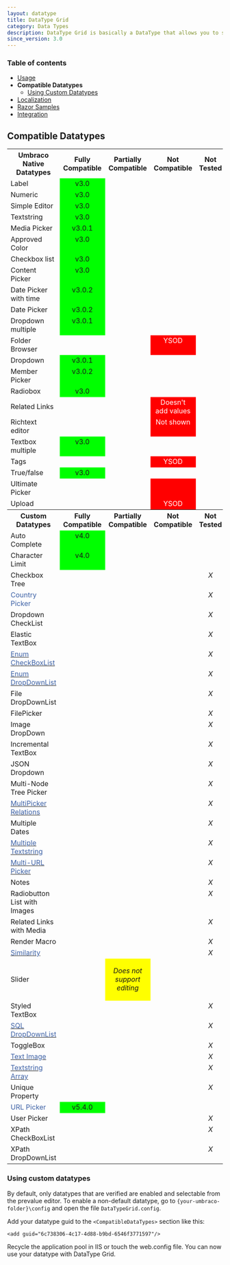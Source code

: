 ```yaml
---
layout: datatype
title: DataType Grid
category: Data Types
description: DataType Grid is basically a DataType that allows you to store DataTypes in a grid-like fashion. Think Excel, but with other Datatypes instead of textboxes.
since_version: 3.0
---
```


### Table of contents ###
* [Usage](../)     
* **Compatible Datatypes**    
    - [Using Custom Datatypes](#using_custom_datatypes)    
* [Localization](../localization)
* [Razor Samples](../razor-samples)
* [Integration](../integration)
    
    
## Compatible Datatypes ##
<table border="0">
  <tbody>
    <tr>
            <th>Umbraco Native Datatypes </th>
            <th>Fully Compatible </th>
            <th>Partially Compatible </th>
            <th>Not Compatible </th>
            <th>Not Tested </th>
        </tr>
        <tr>
            <td>Label</td>
            <td style="background-color: #00ff00;" align="center" valign="top">v3.0</td>
            <td align="center" valign="top"> </td>
            <td align="center" valign="top"> </td>
            <td align="center" valign="top">
                <em> </em>
            </td>
        </tr>
        <tr>
            <td>Numeric</td>
            <td style="background-color: #00ff00;" align="center" valign="top">v3.0</td>
            <td align="center" valign="top"> </td>
            <td align="center" valign="top"> </td>
            <td align="center" valign="top">
                <em> </em>
            </td>
        </tr>
        <tr>
            <td>Simple Editor</td>
            <td style="background-color: #00ff00;" align="center" valign="top">v3.0</td>
            <td align="center" valign="top"> </td>
            <td align="center" valign="top"> </td>
            <td align="center" valign="top">
                <em> </em>
            </td>
        </tr>
        <tr>
            <td>Textstring</td>
            <td style="background-color: #00ff00;" align="center" valign="top">v3.0</td>
            <td align="center" valign="top"> </td>
            <td align="center" valign="top"> </td>
            <td align="center" valign="top">
                <em> </em>
            </td>
        </tr>
        <tr>
            <td>Media Picker</td>
            <td style="background-color: #00ff00;" align="center" valign="top">v3.0.1</td>
            <td align="center" valign="top">
                <p> </p>
            </td>
            <td align="center" valign="top"> </td>
            <td align="center" valign="top">
                <em> </em>
            </td>
        </tr>
        <tr>
            <td>Approved Color</td>
            <td style="background-color: #00ff00;" align="center" valign="top">v3.0</td>
            <td align="center" valign="top"> </td>
            <td align="center" valign="top"> </td>
            <td align="center" valign="top">
                <em> </em>
            </td>
        </tr>
        <tr>
            <td>Checkbox list</td>
            <td style="background-color: #00ff00;" align="center" valign="top">v3.0</td>
            <td align="center" valign="top"> </td>
            <td align="center" valign="top"> </td>
            <td align="center" valign="top">
                <em> </em>
            </td>
        </tr>
        <tr>
            <td>Content Picker</td>
            <td style="background-color: #00ff00;" align="center" valign="top">v3.0</td>
            <td align="center" valign="top"> </td>
            <td align="center" valign="top"> </td>
            <td align="center" valign="top">
                <em> </em>
            </td>
        </tr>
        <tr>
            <td>Date Picker with time</td>
            <td style="background-color: #00ff00;" align="center" valign="top">v3.0.2</td>
            <td align="center" valign="top">
                <em> </em>
            </td>
            <td align="center" valign="top">
                <em> </em>
            </td>
        </tr>
        <tr>
            <td>Date Picker</td>
            <td style="background-color: #00ff00;" align="center" valign="top">v3.0.2</td>
            <td align="center" valign="top">
                <em> </em>
            </td>
            <td align="center" valign="top">
                <em> </em>
            </td>
            <td align="center" valign="top">
                <em> </em>
            </td>
        </tr>
        <tr>
            <td>Dropdown multiple</td>
            <td style="background-color: #00ff00;" align="center" valign="top">v3.0.1</td>
            <td align="center" valign="top"> </td>
            <td align="center" valign="top"> </td>
            <td align="center" valign="top">
                <em> </em>
            </td>
        </tr>
        <tr>
            <td>Folder Browser</td>
            <td align="center" valign="top"> </td>
            <td align="center" valign="top"> </td>
            <td style="background-color: #ff0000;" align="center" valign="top">
                <span style="color: #ffffff;">YSOD</span>
            </td>
            <td align="center" valign="top">
                <em> </em>
            </td>
        </tr>
        <tr>
            <td>Dropdown</td>
            <td style="background-color: #00ff00;" align="center" valign="top">v3.0.1</td>
            <td align="center" valign="top"> </td>
            <td align="center" valign="top"> </td>
            <td align="center" valign="top">
                <em> </em>
            </td>
        </tr>
        <tr>
            <td>Member Picker</td>
            <td style="background-color: #00ff00;" align="center" valign="top">v3.0.2</td>
            <td align="center" valign="top">
                <em> </em>
            </td>
            <td align="center" valign="top">
                <em> </em>
            </td>
        </tr>
        <tr>
            <td>Radiobox</td>
            <td style="background-color: #00ff00;" align="center" valign="top">v3.0</td>
            <td align="center" valign="top"> </td>
            <td align="center" valign="top"> </td>
            <td align="center" valign="top">
                <em> </em>
            </td>
        </tr>
        <tr>
            <td>Related Links</td>
            <td align="center" valign="top"> </td>
            <td align="center" valign="top"> </td>
            <td style="background-color: #ff0000;" align="center" valign="top">
                <span style="color: #ffffff;">Doesn't add values</span>
            </td>
            <td align="center" valign="top">
                <em> </em>
            </td>
        </tr>
        <tr>
            <td>Richtext editor</td>
            <td align="center" valign="top"> </td>
            <td align="center" valign="top"> </td>
            <td style="background-color: #ff0000;" align="center" valign="top">
                <span style="color: #ffffff;">Not shown</span>
            </td>
            <td align="center" valign="top">
                <em> </em>
            </td>
        </tr>
        <tr>
            <td>Textbox multiple</td>
            <td style="background-color: #00ff00;" align="center" valign="top">v3.0</td>
            <td align="center" valign="top"> </td>
            <td align="center" valign="top"> </td>
            <td align="center" valign="top">
                <em> </em>
            </td>
        </tr>
        <tr>
            <td>Tags</td>
            <td align="center" valign="top"> </td>
            <td align="center" valign="top"> </td>
            <td style="background-color: #ff0000;" align="center" valign="top">
                <span style="color: #ffffff;">
                    <span style="color: #ffffff;">YSOD</span>
                </span>
            </td>
            <td align="center" valign="top">
                <em> </em>
            </td>
        </tr>
        <tr>
            <td>True/false</td>
            <td style="background-color: #00ff00;" align="center" valign="top">v3.0</td>
            <td align="center" valign="top"> </td>
            <td align="center" valign="top"> </td>
            <td align="center" valign="top">
                <em> </em>
            </td>
        </tr>
        <tr>
            <td>Ultimate Picker</td>
            <td align="center" valign="top"> </td>
            <td align="center" valign="top"> </td>
            <td style="background-color: #ff0000;" align="center" valign="top"> </td>
            <td align="center" valign="top">
                <em> </em>
            </td>
        </tr>
        <tr>
            <td>Upload</td>
            <td align="center" valign="top"> </td>
            <td align="center" valign="top"> </td>
            <td style="background-color: #ff0000;" align="center" valign="top">
                <span style="color: #ffffff;">YSOD</span>
            </td>
            <td align="center" valign="top">
                <em> </em>
            </td>
        </tr>
        <tr>
            <th>Custom Datatypes </th>
            <th>Fully Compatible </th>
            <th>Partially Compatible </th>
            <th>Not Compatible </th>
            <th>Not Tested </th>
        </tr>
        <tr>
            <td>Auto Complete</td>
            <td style="background-color: #00ff00;" align="center" valign="top">v4.0</td>
            <td align="center" valign="top"> </td>
            <td align="center" valign="top"> </td>
            <td align="center" valign="top">
                <em> </em>
            </td>
        </tr>
        <tr>
            <td>Character Limit</td>
            <td style="background-color: #00ff00;" align="center" valign="top">v4.0</td>
            <td align="center" valign="top"> </td>
            <td align="center" valign="top"> </td>
            <td align="center" valign="top">
                <em> </em>
            </td>
        </tr>
        <tr>
            <td>Checkbox Tree</td>
            <td align="center" valign="top"> </td>
            <td align="center" valign="top"> </td>
            <td align="center" valign="top"> </td>
            <td align="center" valign="top">
                <em>X</em>
            </td>
        </tr>
        <tr>
            <td>
                <span style="color: #000000;">
                    <span style="color: #3e62a6;">Country Picker</span>
                </span>
            </td>
            <td align="center" valign="top"> </td>
            <td align="center" valign="top"> </td>
            <td align="center" valign="top"> </td>
            <td align="center" valign="top">
                <em>X</em>
            </td>
        </tr>
        <tr>
            <td>Dropdown CheckList</td>
            <td align="center" valign="top"> </td>
            <td align="center" valign="top"> </td>
            <td align="center" valign="top"> </td>
            <td align="center" valign="top">
                <em>X</em>
            </td>
        </tr>
        <tr>
            <td>Elastic TextBox</td>
            <td align="center" valign="top"> </td>
            <td align="center" valign="top"> </td>
            <td align="center" valign="top"> </td>
            <td align="center" valign="top">
                <em>X</em>
            </td>
        </tr>
        <tr>
            <td>
                <a href="http://ucomponents.codeplex.com/wikipage?title=Enum CheckBoxList">
                    <span style="color: #3e62a6;">Enum CheckBoxList</span>
                </a>
            </td>
            <td align="center" valign="top"> </td>
            <td align="center" valign="top"> </td>
            <td align="center" valign="top"> </td>
            <td align="center" valign="top">
                <em>X</em>
            </td>
        </tr>
        <tr>
            <td>
                <a href="http://ucomponents.codeplex.com/wikipage?title=Enum DropDownList">
                    <span style="color: #3e62a6;">Enum DropDownList </span>
                </a>
            </td>
            <td align="center" valign="top"> </td>
            <td align="center" valign="top"> </td>
            <td align="center" valign="top"> </td>
            <td align="center" valign="top">
                <em>X</em>
            </td>
        </tr>
        <tr>
            <td>File DropDownList</td>
            <td align="center" valign="top"> </td>
            <td align="center" valign="top"> </td>
            <td align="center" valign="top"> </td>
            <td align="center" valign="top">
                <em>X</em>
            </td>
        </tr>
        <tr>
            <td>FilePicker</td>
            <td align="center" valign="top"> </td>
            <td align="center" valign="top"> </td>
            <td align="center" valign="top"> </td>
            <td align="center" valign="top">
                <em>X</em>
            </td>
        </tr>
        <tr>
            <td>Image DropDown</td>
            <td align="center" valign="top"> </td>
            <td align="center" valign="top"> </td>
            <td align="center" valign="top"> </td>
            <td align="center" valign="top">
                <em>X</em>
            </td>
        </tr>
        <tr>
            <td>Incremental TextBox</td>
            <td align="center" valign="top"> </td>
            <td align="center" valign="top"> </td>
            <td align="center" valign="top"> </td>
            <td align="center" valign="top">
                <em>X</em>
            </td>
        </tr>
        <tr>
            <td>JSON Dropdown</td>
            <td align="center" valign="top"> </td>
            <td align="center" valign="top"> </td>
            <td align="center" valign="top"> </td>
            <td align="center" valign="top">
                <em>X</em>
            </td>
        </tr>
        <tr>
            <td>Multi-Node Tree Picker</td>
            <td align="center" valign="top"> </td>
            <td align="center" valign="top"> </td>
            <td align="center" valign="top"> </td>
            <td align="center" valign="top">
                <em>X</em>
            </td>
        </tr>
        <tr>
            <td>
                <a href="http://ucomponents.codeplex.com/wikipage?title=MultiPickerRelations&amp;referringTitle=DataTypes">
                    <span style="color: #3e62a6;">MultiPicker Relations</span>
                </a>
            </td>
            <td align="center" valign="top"> </td>
            <td align="center" valign="top"> </td>
            <td align="center" valign="top"> </td>
            <td align="center" valign="top">
                <em>X</em>
            </td>
        </tr>
        <tr>
            <td>Multiple Dates</td>
            <td align="center" valign="top"> </td>
            <td align="center" valign="top"> </td>
            <td align="center" valign="top"> </td>
            <td align="center" valign="top">
                <em>X</em>
            </td>
        </tr>
        <tr>
            <td>
                <a href="http://ucomponents.codeplex.com/wikipage?title=MultipleTextstring&amp;referringTitle=Documentation">
                    <span style="color: #3e62a6;">Multiple Textstring</span>
                </a>
            </td>
            <td align="center" valign="top"> </td>
            <td align="center" valign="top"> </td>
            <td align="center" valign="top"> </td>
            <td align="center" valign="top">
                <em>X</em>
            </td>
        </tr>
        <tr>
            <td>
                <a href="http://ucomponents.codeplex.com/wikipage?title=MultiUrlPicker&amp;referringTitle=Documentation">
                    <span style="color: #3e62a6;">Multi-URL Picker</span>
                </a>
            </td>
            <td align="center" valign="top"> </td>
            <td align="center" valign="top"> </td>
            <td align="center" valign="top"> </td>
            <td align="center" valign="top">
                <em>X</em>
            </td>
        </tr>
        <tr>
            <td>Notes</td>
            <td align="center" valign="top"> </td>
            <td align="center" valign="top"> </td>
            <td align="center" valign="top"> </td>
            <td align="center" valign="top">
                <em>X</em>
            </td>
        </tr>
        <tr>
            <td>Radiobutton List with Images</td>
            <td align="center" valign="top"> </td>
            <td align="center" valign="top"> </td>
            <td align="center" valign="top"> </td>
            <td align="center" valign="top">
                <em>X</em>
            </td>
        </tr>
        <tr>
            <td>Related Links with Media</td>
            <td align="center" valign="top"> </td>
            <td align="center" valign="top"> </td>
            <td align="center" valign="top"> </td>
            <td align="center" valign="top">
                <em>X</em>
            </td>
        </tr>
        <tr>
            <td>Render Macro</td>
            <td align="center" valign="top"> </td>
            <td align="center" valign="top"> </td>
            <td align="center" valign="top"> </td>
            <td align="center" valign="top">
                <em>X</em>
            </td>
        </tr>
        <tr>
            <td>
                <a href="http://ucomponents.codeplex.com/wikipage?title=Similarity&amp;referringTitle=Documentation">
                    <span style="color: #3e62a6;">Similarity</span>
                </a>
            </td>
            <td align="center" valign="top"> </td>
            <td align="center" valign="top"> </td>
            <td align="center" valign="top"> </td>
            <td align="center" valign="top">
                <em>X</em>
            </td>
        </tr>
        <tr>
            <td>Slider</td>
            <td align="center" valign="top"> </td>
            <td style="background-color: #ffff00;" align="center" valign="top">
                <p>
                    <em>Does not support editing</em>
                </p>
            </td>
            <td align="center" valign="top"> </td>
            <td align="center" valign="top">
                <em> </em>
            </td>
        </tr>
        <tr>
            <td>Styled TextBox</td>
            <td align="center" valign="top"> </td>
            <td align="center" valign="top"> </td>
            <td align="center" valign="top"> </td>
            <td align="center" valign="top">
                <em>X</em>
            </td>
        </tr>
        <tr>
            <td>
                <a href="http://ucomponents.codeplex.com/wikipage?title=SQL DropDownList&amp;referringTitle=Documentation">
                    <span style="color: #3e62a6;">SQL DropDownList</span>
                </a>
            </td>
            <td align="center" valign="top"> </td>
            <td align="center" valign="top"> </td>
            <td align="center" valign="top"> </td>
            <td align="center" valign="top">
                <em>X</em>
            </td>
        </tr>
        <tr>
            <td>ToggleBox</td>
            <td align="center" valign="top"> </td>
            <td align="center" valign="top"> </td>
            <td align="center" valign="top"> </td>
            <td align="center" valign="top">
                <em>X</em>
            </td>
        </tr>
        <tr>
            <td>
                <a href="http://ucomponents.codeplex.com/wikipage?title=TextImage&amp;referringTitle=Documentation">
                    <span style="color: #3e62a6;">Text Image</span>
                </a>
            </td>
            <td align="center" valign="top"> </td>
            <td align="center" valign="top"> </td>
            <td align="center" valign="top"> </td>
            <td align="center" valign="top">
                <em>X</em>
            </td>
        </tr>
        <tr>
            <td>
                <a href="http://ucomponents.codeplex.com/wikipage?title=TextstringArray&amp;referringTitle=Documentation">
                    <span style="color: #3e62a6;">Textstring Array</span>
                </a>
            </td>
            <td align="center" valign="top"> </td>
            <td align="center" valign="top"> </td>
            <td align="center" valign="top"> </td>
            <td align="center" valign="top">
                <em>X</em>
            </td>
        </tr>
        <tr>
            <td>Unique Property</td>
            <td align="center" valign="top"> </td>
            <td align="center" valign="top"> </td>
            <td align="center" valign="top"> </td>
            <td align="center" valign="top">
                <em>X</em>
            </td>
        </tr>
        <tr>
            <td>
                <span style="color: #3e62a6;">URL Picker</span>
            </td>
            <td align="center" valign="top" style="background-color: #00ff00;">v5.4.0</td>
            <td align="center" valign="top"> </td>
            <td align="center" valign="top"> </td>          
            <td align="center" valign="top"> </td>
        </tr>
        <tr>
            <td>User Picker</td>
            <td align="center" valign="top"> </td>
            <td align="center" valign="top"> </td>
            <td align="center" valign="top"> </td>
            <td align="center" valign="top">
                <em>X</em>
            </td>
        </tr>
        <tr>
            <td>XPath CheckBoxList</td>
            <td align="center" valign="top"> </td>
            <td align="center" valign="top"> </td>
            <td align="center" valign="top"> </td>
            <td align="center" valign="top">
                <em>X</em>
            </td>
        </tr>
        <tr>
            <td>XPath DropDownList</td>
            <td align="center" valign="top"> </td>
            <td align="center" valign="top"> </td>
            <td align="center" valign="top"> </td>
            <td align="center" valign="top">
                <em>X</em>
            </td>
        </tr>
    </tbody>
</table>

### Using custom datatypes ###
By default, only datatypes that are verified are enabled and selectable from the prevalue editor.
To enable a non-default datatype, go to `{your-umbraco-folder}\config` and open the file `DataTypeGrid.config`.

Add your datatype guid to the `<CompatibleDataTypes>` section like this:

    <add guid="6c738306-4c17-4d88-b9bd-6546f3771597"/>
    
Recycle the application pool in IIS or touch the web.config file.
You can now use your datatype with DataType Grid.
